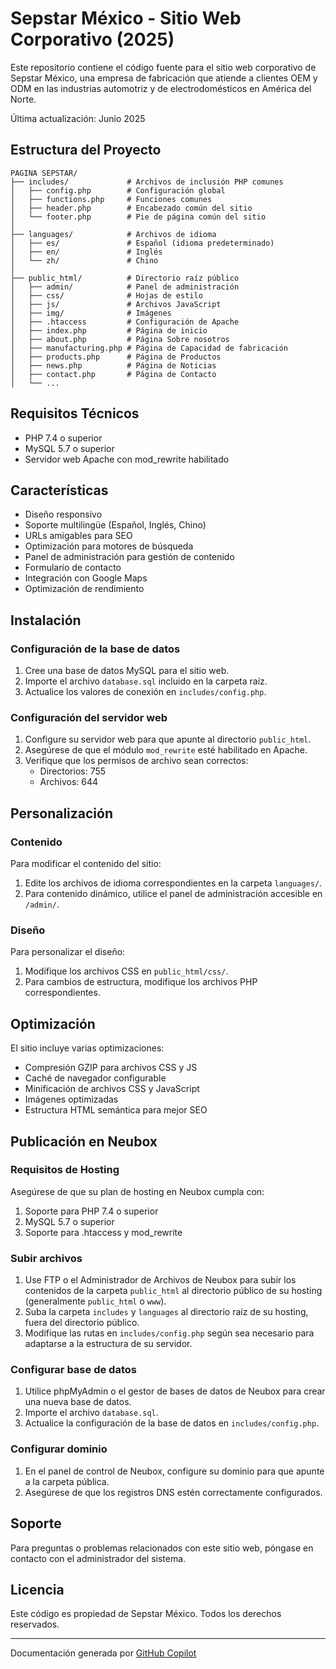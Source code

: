 # Sepstar México - Sitio Web Corporativo (2025)

Este repositorio contiene el código fuente para el sitio web corporativo de Sepstar México, una empresa de fabricación que atiende a clientes OEM y ODM en las industrias automotriz y de electrodomésticos en América del Norte.

Última actualización: Junio 2025

## Estructura del Proyecto

```
PAGINA SEPSTAR/
├── includes/             # Archivos de inclusión PHP comunes
│   ├── config.php        # Configuración global
│   ├── functions.php     # Funciones comunes
│   ├── header.php        # Encabezado común del sitio
│   └── footer.php        # Pie de página común del sitio
│
├── languages/            # Archivos de idioma
│   ├── es/               # Español (idioma predeterminado)
│   ├── en/               # Inglés
│   └── zh/               # Chino
│
├── public_html/          # Directorio raíz público
│   ├── admin/            # Panel de administración
│   ├── css/              # Hojas de estilo
│   ├── js/               # Archivos JavaScript
│   ├── img/              # Imágenes
│   ├── .htaccess         # Configuración de Apache
│   ├── index.php         # Página de inicio
│   ├── about.php         # Página Sobre nosotros
│   ├── manufacturing.php # Página de Capacidad de fabricación
│   ├── products.php      # Página de Productos
│   ├── news.php          # Página de Noticias
│   ├── contact.php       # Página de Contacto
│   └── ...
```

## Requisitos Técnicos

- PHP 7.4 o superior
- MySQL 5.7 o superior
- Servidor web Apache con mod_rewrite habilitado

## Características

- Diseño responsivo
- Soporte multilingüe (Español, Inglés, Chino)
- URLs amigables para SEO
- Optimización para motores de búsqueda
- Panel de administración para gestión de contenido
- Formulario de contacto
- Integración con Google Maps
- Optimización de rendimiento

## Instalación

### Configuración de la base de datos

1. Cree una base de datos MySQL para el sitio web.
2. Importe el archivo `database.sql` incluido en la carpeta raíz.
3. Actualice los valores de conexión en `includes/config.php`.

### Configuración del servidor web

1. Configure su servidor web para que apunte al directorio `public_html`.
2. Asegúrese de que el módulo `mod_rewrite` esté habilitado en Apache.
3. Verifique que los permisos de archivo sean correctos:
   - Directorios: 755
   - Archivos: 644

## Personalización

### Contenido

Para modificar el contenido del sitio:

1. Edite los archivos de idioma correspondientes en la carpeta `languages/`.
2. Para contenido dinámico, utilice el panel de administración accesible en `/admin/`.

### Diseño

Para personalizar el diseño:

1. Modifique los archivos CSS en `public_html/css/`.
2. Para cambios de estructura, modifique los archivos PHP correspondientes.

## Optimización

El sitio incluye varias optimizaciones:

- Compresión GZIP para archivos CSS y JS
- Caché de navegador configurable
- Minificación de archivos CSS y JavaScript
- Imágenes optimizadas
- Estructura HTML semántica para mejor SEO

## Publicación en Neubox

### Requisitos de Hosting

Asegúrese de que su plan de hosting en Neubox cumpla con:

1. Soporte para PHP 7.4 o superior
2. MySQL 5.7 o superior
3. Soporte para .htaccess y mod_rewrite

### Subir archivos

1. Use FTP o el Administrador de Archivos de Neubox para subir los contenidos de la carpeta `public_html` al directorio público de su hosting (generalmente `public_html` o `www`).
2. Suba la carpeta `includes` y `languages` al directorio raíz de su hosting, fuera del directorio público.
3. Modifique las rutas en `includes/config.php` según sea necesario para adaptarse a la estructura de su servidor.

### Configurar base de datos

1. Utilice phpMyAdmin o el gestor de bases de datos de Neubox para crear una nueva base de datos.
2. Importe el archivo `database.sql`.
3. Actualice la configuración de la base de datos en `includes/config.php`.

### Configurar dominio

1. En el panel de control de Neubox, configure su dominio para que apunte a la carpeta pública.
2. Asegúrese de que los registros DNS estén correctamente configurados.

## Soporte

Para preguntas o problemas relacionados con este sitio web, póngase en contacto con el administrador del sistema.

## Licencia

Este código es propiedad de Sepstar México. Todos los derechos reservados.

---

Documentación generada por [GitHub Copilot](https://github.com/features/copilot)
